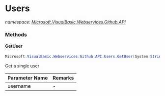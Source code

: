 ﻿# Users
_namespace: <a href="#" onClick="load('/docs/Microsoft.VisualBasic.Webservices.Github.API/index.md')">Microsoft.VisualBasic.Webservices.Github.API</a>_





### Methods

#### GetUser
```csharp
Microsoft.VisualBasic.Webservices.Github.API.Users.GetUser(System.String)
```
Get a single user

|Parameter Name|Remarks|
|--------------|-------|
|username|-|



